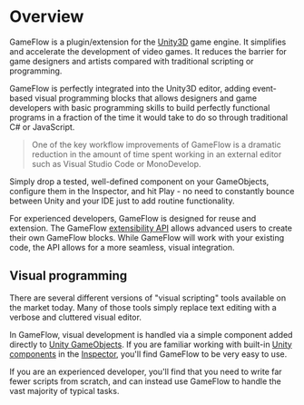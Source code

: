 # Overview

GameFlow is a plugin/extension for the [Unity3D](https://www.unity3d.com/) game engine. It simplifies and accelerate the development of video games. It reduces the barrier for game designers and artists compared with traditional scripting or programming.

GameFlow is perfectly integrated into the Unity3D editor, adding event-based visual programming blocks that allows designers and game developers with basic programming skills to build perfectly functional programs in a fraction of the time it would take to do so through traditional C\# or JavaScript.

> One of the key workflow improvements of GameFlow is a dramatic reduction in the amount of time spent working in an external editor such as Visual Studio Code or MonoDevelop.

Simply drop a tested, well-defined component on your GameObjects, configure them in the Inspector, and hit Play - no need to constantly bounce between Unity and your IDE just to add routine functionality.

For experienced developers, GameFlow is designed for reuse and extension. The GameFlow [extensibility API](api/README.md) allows advanced users to create their own GameFlow blocks. While GameFlow will work with your existing code, the API allows for a more seamless, visual integration.

## Visual programming

There are several different versions of "visual scripting" tools available on the market today. Many of those tools simply replace text editing with a verbose and cluttered visual editor.

In GameFlow, visual development is handled via a simple component added directly to [Unity GameObjects](https://docs.unity3d.com/Manual/GameObjects.html). If you are familiar working with built-in [Unity components](https://docs.unity3d.com/Manual/Components.html) in the [Inspector](https://docs.unity3d.com/Manual/UsingTheInspector.html), you'll find GameFlow to be very easy to use.

If you are an experienced developer, you'll find that you need to write far fewer scripts from scratch, and can instead use GameFlow to handle the vast majority of typical tasks.

